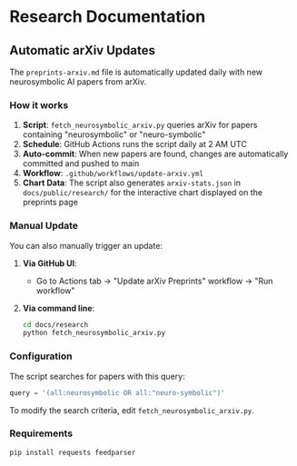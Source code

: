 # Research Documentation

## Automatic arXiv Updates

The `preprints-arxiv.md` file is automatically updated daily with new neurosymbolic AI papers from arXiv.

### How it works

1. **Script**: `fetch_neurosymbolic_arxiv.py` queries arXiv for papers containing "neurosymbolic" or "neuro-symbolic"
2. **Schedule**: GitHub Actions runs the script daily at 2 AM UTC
3. **Auto-commit**: When new papers are found, changes are automatically committed and pushed to main
4. **Workflow**: `.github/workflows/update-arxiv.yml`
5. **Chart Data**: The script also generates `arxiv-stats.json` in `docs/public/research/` for the interactive chart displayed on the preprints page

### Manual Update

You can also manually trigger an update:

1. **Via GitHub UI**:
   - Go to Actions tab → "Update arXiv Preprints" workflow → "Run workflow"

2. **Via command line**:
   ```bash
   cd docs/research
   python fetch_neurosymbolic_arxiv.py
   ```

### Configuration

The script searches for papers with this query:
```python
query = '(all:neurosymbolic OR all:"neuro-symbolic")'
```

To modify the search criteria, edit `fetch_neurosymbolic_arxiv.py`.

### Requirements

```bash
pip install requests feedparser
```

